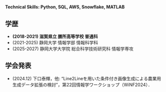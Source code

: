 # 

#### Technical Skills: Python, SQL, AWS, Snowflake, MATLAB

## 学歴
- **(2018-2021) 滋賀県立 膳所高等学校 普通科**
- (2021-2025) 静岡大学 情報学部 情報科学科
- (2025-2027) 静岡大学大学院 総合科学技術研究科 情報学専攻

## 学会発表
- (2024.12) 下口泰輝，他: “Line2Lineを用いた条件付き画像生成による農業用生成データ拡張の検討”，第22回情報学ワークショップ（WiNF2024）．
